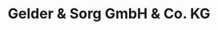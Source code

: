 ---
title: "Gelder & Sorg GmbH & Co. KG"
url: /schweinfurt/gelder-und-sorg-gmbh-und-co-kg/
shop: Autohaus
---